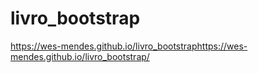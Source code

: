 # livro_bootstrap
https://wes-mendes.github.io/livro_bootstraphttps://wes-mendes.github.io/livro_bootstrap/
